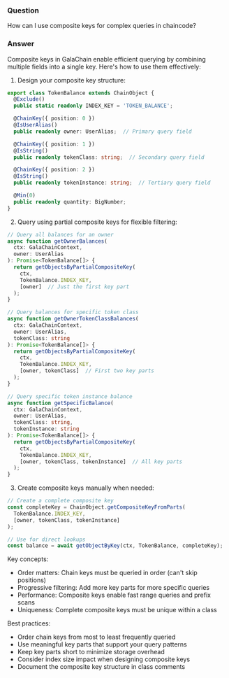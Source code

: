 ### Question


How can I use composite keys for complex queries in chaincode?


### Answer


Composite keys in GalaChain enable efficient querying by combining multiple fields into a single key. Here's how to use them effectively:

1. Design your composite key structure:
```typescript
export class TokenBalance extends ChainObject {
  @Exclude()
  public static readonly INDEX_KEY = 'TOKEN_BALANCE';

  @ChainKey({ position: 0 })
  @IsUserAlias()
  public readonly owner: UserAlias;  // Primary query field

  @ChainKey({ position: 1 })
  @IsString()
  public readonly tokenClass: string;  // Secondary query field

  @ChainKey({ position: 2 })
  @IsString()
  public readonly tokenInstance: string;  // Tertiary query field

  @Min(0)
  public readonly quantity: BigNumber;
}
```

2. Query using partial composite keys for flexible filtering:
```typescript
// Query all balances for an owner
async function getOwnerBalances(
  ctx: GalaChainContext,
  owner: UserAlias
): Promise<TokenBalance[]> {
  return getObjectsByPartialCompositeKey(
    ctx,
    TokenBalance.INDEX_KEY,
    [owner]  // Just the first key part
  );
}

// Query balances for specific token class
async function getOwnerTokenClassBalances(
  ctx: GalaChainContext,
  owner: UserAlias,
  tokenClass: string
): Promise<TokenBalance[]> {
  return getObjectsByPartialCompositeKey(
    ctx,
    TokenBalance.INDEX_KEY,
    [owner, tokenClass]  // First two key parts
  );
}

// Query specific token instance balance
async function getSpecificBalance(
  ctx: GalaChainContext,
  owner: UserAlias,
  tokenClass: string,
  tokenInstance: string
): Promise<TokenBalance[]> {
  return getObjectsByPartialCompositeKey(
    ctx,
    TokenBalance.INDEX_KEY,
    [owner, tokenClass, tokenInstance]  // All key parts
  );
}
```

3. Create composite keys manually when needed:
```typescript
// Create a complete composite key
const completeKey = ChainObject.getCompositeKeyFromParts(
  TokenBalance.INDEX_KEY,
  [owner, tokenClass, tokenInstance]
);

// Use for direct lookups
const balance = await getObjectByKey(ctx, TokenBalance, completeKey);
```

Key concepts:
- Order matters: Chain keys must be queried in order (can't skip positions)
- Progressive filtering: Add more key parts for more specific queries
- Performance: Composite keys enable fast range queries and prefix scans
- Uniqueness: Complete composite keys must be unique within a class

Best practices:
- Order chain keys from most to least frequently queried
- Use meaningful key parts that support your query patterns
- Keep key parts short to minimize storage overhead
- Consider index size impact when designing composite keys
- Document the composite key structure in class comments